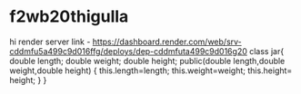 # f2wb20thigulla
hi
render server link - https://dashboard.render.com/web/srv-cddmfu5a499c9d016ffg/deploys/dep-cddmfuta499c9d016g20
class jar{
    double length;
    double weight;
    double height;
    public(double length,double weight,double height)
    {
        this.length=length;
        this.weight=weight;
        this.height= height;
    }
 }